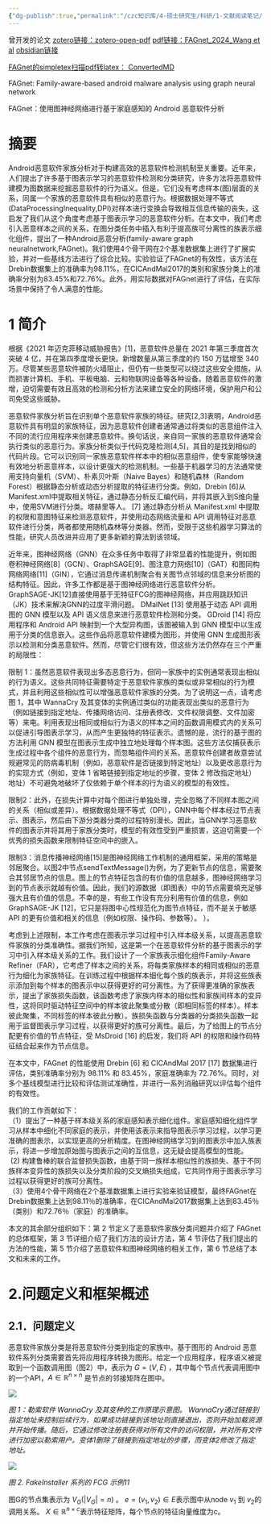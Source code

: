 ```yaml
---
{"dg-publish":true,"permalink":"/czc知识库/4-硕士研究生/科研/1-文献阅读笔记/2-图神经网络相关/202404.FAGnet：使用图神经网络进行基于家庭感知的 Android 恶意软件分析 Family-aware-based android malware analysis using graph neural network/","dgPassFrontmatter":true,"created":"2024-06-18T17:45:27.003+08:00","updated":"2024-12-08T12:30:21.240+08:00"}
---
```



曾开发的论文
[zotero链接：zotero-open-pdf](zotero://open-pdf/library/items/S7F26RNP)
[pdf链接：FAGnet_2024_Wang et al](../../../Zotero/storage/FAGnet_2024_Wang%20et%20al.pdf)
[obsidian链接](obsidian://open?vault=czc%E7%9A%84%E7%9F%A5%E8%AF%86%E5%BA%93&file=%E7%A7%91%E7%A0%94%2F1-%E6%96%87%E7%8C%AE%E9%98%85%E8%AF%BB%E7%AC%94%E8%AE%B0%2F2-%E5%9B%BE%E7%A5%9E%E7%BB%8F%E7%BD%91%E7%BB%9C%E7%9B%B8%E5%85%B3%2F202404.FAGnet%EF%BC%9A%E4%BD%BF%E7%94%A8%E5%9B%BE%E7%A5%9E%E7%BB%8F%E7%BD%91%E7%BB%9C%E8%BF%9B%E8%A1%8C%E5%9F%BA%E4%BA%8E%E5%AE%B6%E5%BA%AD%E6%84%9F%E7%9F%A5%E7%9A%84%20Android%20%E6%81%B6%E6%84%8F%E8%BD%AF%E4%BB%B6%E5%88%86%E6%9E%90%20Family-aware-based%20android%20malware%20analysis%20using%20graph%20neural%20network)

[FAGnet的simpletex扫描pdf转latex： ConvertedMD](FAGnet的simpletex扫描pdf转latex：%20ConvertedMD.md)

FAGnet: Family-aware-based android malware analysis using graph neural network

FAGnet：使用图神经网络进行基于家庭感知的 Android 恶意软件分析

# 摘要

Android恶意软件家族分析对于构建高效的恶意软件检测机制至关重要。近年来，人们提出了许多基于图表示学习的恶意软件检测和分类研究，许多方法将恶意软件建模为图数据来挖掘恶意软件的行为语义。但是，它们没有考虑样本(图)层面的关系，同属一个家族的恶意软件具有相似的恶意行为。根据数据处理不等式(DataProcessingInequality,DPI)对样本进行变换会导致相互信息传输的丧失，这启发了我们从这个角度考虑基于图表示学习的恶意软件分析。在本文中，我们考虑引入恶意样本之间的关系，在图分类任务中插入有利于提高族可分离性的族表示细化组件，提出了一种Android恶意分析(family-aware graph neuralnetwork,FAGnet)。我们使用4个骨干网在2个基准数据集上进行了扩展实验，并对一些基线方法进行了综合比较。实验验证了FAGnet的有效性，该方法在Drebin数据集上的准确率为98.11%，在CICAndMal2017的类别和家族分类上的准确率分别为83.45%和72.76%。此外，用实际数据对FAGnet进行了评估，在实际场景中保持了令人满意的性能。

# 1 简介

根据《2021 年迈克菲移动威胁报告》[1]，恶意软件总量在 2021 年第三季度首次突破 4 亿，并在第四季度增长更快。新增数量从第三季度的约 150 万猛增至 340 万。尽管某些恶意软件被防火墙阻止，但仍有一些类型可以绕过这些安全措施，从而损害计算机、手机、平板电脑、云和物联网设备等各种设备。随着恶意软件的激增，迫切需要有效且高效的检测和分析方法来建立安全的网络环境，保护用户和公司免受这些威胁。

恶意软件家族分析旨在识别单个恶意软件家族的特征。研究[2,3]表明，Android恶意软件具有明显的家族特征，因为恶意软件创建者通常通过将类似的恶意组件注入不同的流行应用程序来创建恶意软件。换句话说，来自同一家族的恶意软件通常会执行类似的恶意行为。家族分析类似于代码克隆检测[4,5]，其目的是找到相似的代码片段。它可以识别同一家族恶意软件样本中的相似恶意组件，使专家能够快速有效地分析恶意样本，以设计更强大的检测机制。一些基于机器学习的方法通常使用支持向量机（SVM）、朴素贝叶斯（Naive Bayes）和随机森林（Random Forest）根据静态分析或动态分析提取的特征进行分类。例如，Drebin [6]从Manifest.xml中提取相关特征，通过静态分析反汇编代码，并将其嵌入到S维向量中，使用SVM进行分类。塔赫里等人。 [7] 通过静态分析从 Manifest.xml 中提取的权限和意图特征来检测恶意软件，并使用动态网络流量和 API 调用特征对恶意软件进行分类，两者都使用随机森林等分类器。然而，受限于这些机器学习算法的性能，研究人员改进并应用了更多新颖的算法到该领域。

近年来，图神经网络（GNN）在众多任务中取得了非常显着的性能提升，例如图卷积神经网络[8]（GCN）、GraphSAGE[9]、图注意力网络[10]（GAT）和图同构网络网络[11]（GIN），它通过消息传递机制聚合有关图节点邻域的信息来分析图的结构特征。因此，许多工作都是基于图神经网络进行恶意软件分析。 GraphSAGE-JK[12]直接使用基于无特征FCG的图神经网络，并应用跳跃知识（JK）技术来解决GNN的过度平滑问题。 DMalNet [13] 使用基于动态 API 调用图的 GNN 模型以及 API 语义信息来进行恶意软件检测和分类。 GDroid [14] 将应用程序和 Android API 映射到一个大型异构图，该图被输入到 GNN 模型中以生成用于分类的信息嵌入。这些作品将恶意软件建模为图形，并使用 GNN 生成图形表示以检测和分类恶意软件。然而，尽管它们很有效，但这些方法仍然存在三个严重的局限性：

限制 1：虽然恶意软件表现出多态恶意行为，但同一家族中的实例通常表现出相似的行为语义。这些共同特征需要特定于恶意软件家族的类似或非常相似的行为模式，并且利用这些相似性可以增强恶意软件家族的分类。为了说明这一点，请考虑图 1，其中 WannaCry 及其变体的实例通过类似的功能表现出类似的恶意行为（例如链接到指定地址、传播网络访问、注册表修改、文件权限调整、文件加密等）来电。利用表现出相同或相似行为语义的样本之间的函数调用模式内的关系可以促进引导图表示学习，从而产生更独特的特征表示。遗憾的是，流行的基于图的方法利用 GNN 模型在图表示生成中独立地处理每个样本图。这些方法仅捕获表示生成过程中各个组件的恶意行为，而忽略组件间的关系。恶意软件创建者故意尝试规避常见的防病毒机制（例如，恶意软件是否链接到特定地址）以及更改恶意行为的实现方式（例如，变体 1 省略链接到指定地址的步骤，变体 2 修改指定地址）地址）不可避免地破坏了仅依赖于单个样本的行为语义的模型的有效性。

限制2：此外，在损失计算中对每个图进行单独处理，完全忽略了不同样本图之间的关系（相似或差异）。根据数据处理不等式（DPI），GNN中每个样本经过节点表示、图表示，然后由下游分类器分类的过程特别漫长。因此，当GNN学习恶意软件的图表示并将其用于家族分类时，模型的有效性受到严重损害，这迫切需要一个优秀的损失函数来限制特征空间中的嵌入。

限制3：消息传播神经网络[15]是图神经网络工作机制的通用框架，采用的策略是邻居聚合。以图2中节点sendTextMessage()为例，为了更新节点的信息，需要聚合其邻居节点的信息。图上的节点特征包含的有价值的信息越多，图神经网络学习到的节点表示就越有价值。因此，我们的源数据（即图表）中的节点需要填充足够强大且有价值的信息。不幸的是，有些工作没有充分利用有价值的信息，例如 GraphSAGE-JK [12]，它只是将图中心性规范化为图节点特征，而不是关于敏感 API 的更有价值和相关的信息（例如权限、操作码、参数等）。 ）。

考虑到上述限制，本工作考虑在图表示学习过程中引入样本级关系，以提高恶意软件家族的分类准确性。据我们所知，这是第一个在恶意软件分析的基于图表示的学习中引入样本级关系的工作。我们设计了一个家族表示细化组件Family-Aware Refiner（FAR），它考虑了样本之间的关系，将每类家族样本的相同或相似的恶意行为细化为家族特征。在训练过程中根据样本细化每个族的族表示，并将这些族表示添加到每个样本的图表示中以获得更好的可分离性。为了获得更准确的家族表示，提出了家族损失函数，该函数考虑了家族内样本的相似性和家族间样本的变异性，这将同时驱动特征空间中的样本彼此聚集或分散（即相同标签的样本）。样本彼此聚集，不同标签的样本彼此分散）。族损失函数与分类器的分类损失函数一起用于监督图表示学习过程，以获得更好的族可分离性。最后，为了给图上的节点分配更有价值的节点特征，受 MsDroid [16] 的启发，我们将 API 的权限和操作码特征结合起来作为节点信息。

在本文中，FAGnet 的性能使用 Drebin [6] 和 CICAndMal 2017 [17] 数据集进行评估，类别准确率分别为 98.11% 和 83.45%，家庭准确率为 72.76%。同时，对多个基线模型进行比较和评估测试准确性，并进行一系列消融研究以评估每个组件的有效性。

我们的工作贡献如下：  
（1）提出了一种基于样本级关系的家庭感知表示细化组件。家庭感知细化组件学习从样本中细化不同家庭的表示，并使用该表示来指导图表示学习过程，以学习更准确的图表示，以实现更高的分析精度。在图神经网络学习到的图表示中加入族表示，将进一步增加原始图与图表示之间的互信息，这无疑会提高模型的性能。  
 (2) 构建鲁棒的联合监督损失函数，由基于同一族样本相似性的族损失、基于不同族样本变异性的族损失以及分类阶段的交叉熵损失组成，它共同作用于图表示学习过程以获得更好的族可分离性。  
（3）使用4个骨干网络在2个基准数据集上进行实验来验证模型，最终FAGnet在Drebin数据集上达到98.11％的准确率，在CICAndMal2017数据集上达到83.45％（类别）和72.76％（家庭）的准确率。

本文的其余部分组织如下：第 2 节定义了恶意软件家族分类问题并介绍了 FAGnet 的总体框架，第 3 节详细介绍了我们方法的设计方法，第 4 节评估了我们提出的方法的性能，第 5 节介绍了恶意软件和图神经网络的相关工作，第 6 节总结了本文和未来的工作。

# 2.问题定义和框架概述

## 2.1．问题定义

恶意软件家族分类是将恶意软件分类到指定的家族中。基于图形的 Android 恶意软件系列分类需要首先将应用程序转换为图形。给定一个应用程序，程序语义被提取到一个函数调用图（图2）中，表示为 $G=(V,E)$ ，其中每个节点代表调用图中的一个API，$A\in\mathbb{R}^{n\times n}$ 是节点的邻接矩阵在图中。

![](https://img.simpletex.net/pdf/BzBdZhZh/fTROUVwimGrUTRM5S17OzlsFhV6tSOcD6.png)

*图 1：勒索软件 WannaCry 及其变种的工作原理示意图。 WannaCry通过链接到指定地址来控制后续行为，如果成功链接到该地址则直接退出，否则开始加载资源并开始传播。随后，它通过修改注册表获得对所有文件的访问权限，并对所有文件进行加密以勒索用户。变体1删除了链接到指定地址的步骤，而变体2修改了指定地址。*

![](https://img.simpletex.net/pdf/BzBdZhZh/fRMAxIVwcGnylyOdskaSn5NV5EXbcOOKy.png)

*图 2. FakeInstaller 系列的 FCG 示例11*

图G的节点集表示为 $V_G(|V_G|=n)$ 。 $e=(\nu_1,v_2)\in E$表示图中从node $v_1$ 到 $v_2$的调用关系。 $X \in \mathbb{R}^{n\times c}$表示特征矩阵，每个节点的特征向量维度为c。




















































